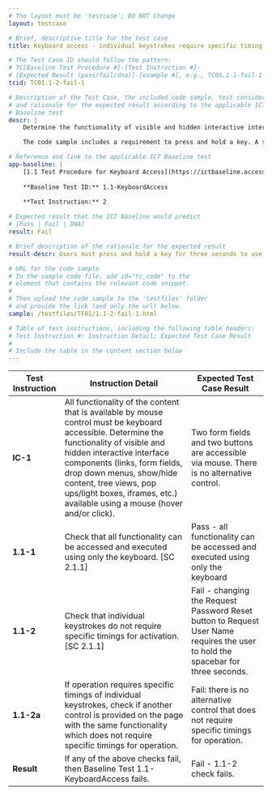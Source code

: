 ```yaml
---
# The layout must be 'testcase'; DO NOT Change
layout: testcase

# Brief, descriptive title for the test case
title: Keyboard access - individual keystrokes require specific timing

# The Test Case ID should follow the pattern: 
# TC[Baseline Test Procedure #]-[Test Instruction #]-
# [Expected Result (pass/fail/dna)]-[example #], e.g., TC05.1-1-fail-1
tcid: TC01.1-2-fail-1

# Description of the Test Case, the included code sample, test considerations,
# and rationale for the expected result according to the applicable ICT
# Baseline test
descr: |
    Determine the functionality of visible and hidden interactive interface components (links, form fields, drop down menus, show/hide content, tree views, pop ups/light boxes, iframes, etc.) available using a mouse (hover and/or click). Check that individual keystrokes do not require specific timings for activation.

    The code sample includes a requirement to press and hold a key. A successful test should identify a failure against Baseline 1. Keyboard Accessible.

# Reference and link to the applicable ICT Baseline test
app-baseline: |
    [1.1 Test Procedure for Keyboard Access](https://ictbaseline.access-board.gov/01Keyboard/#11-test-procedure-for-keyboard-access)
    
    **Baseline Test ID:** 1.1-KeyboardAccess
    
    **Test Instruction:** 2

# Expected result that the ICT Baseline would predict
# [Pass | Fail | DNA]
result: Fail

# Brief description of the rationale for the expected result
result-descr: Users must press and hold a key for three seconds to use a function.

# URL for the code sample
# In the sample code file, add id="tc_code" to the 
# element that contains the relevant code snippet.
#
# Then upload the code sample to the 'testfiles' folder 
# and provide the link (and only the url) below.
sample: /testfiles/TF01/1.1-2-fail-1.html

# Table of test instructions, including the following table headers: 
# Test Instruction #; Instruction Detail; Expected Test Case Result
#
# Include the table in the content section below
---
```

| Test Instruction | Instruction Detail | Expected Test Case Result |
|------------------|--------------------|---------------------------|
| **IC-1** | All functionality of the content that is available by mouse control must be keyboard accessible. Determine the functionality of visible and hidden interactive interface components (links, form fields, drop down menus, show/hide content, tree views, pop ups/light boxes, iframes, etc.) available using a mouse (hover and/or click). | Two form fields and two buttons are accessible via mouse. There is no alternative control. | 
| **1.1-1** | Check that all functionality can be accessed and executed using only the keyboard. [SC 2.1.1] | Pass - all functionality can be accessed and executed using only the keyboard |
| **1.1-2** | Check that individual keystrokes do not require specific timings for activation. [SC 2.1.1] | Fail - changing the Request Password Reset button to Request User Name requires the user to hold the spacebar for three seconds. |
| **1.1-2a** | 	If operation requires specific timings of individual keystrokes, check if another control is provided on the page with the same functionality which does not require specific timings for operation. | Fail: there is no alternative control that does not require specific timings for operation. |
| **Result** | If any of the above checks fail, then Baseline Test 1.1-KeyboardAccess fails. | Fail - 1.1-2 check fails. |
